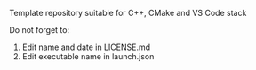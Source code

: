 Template repository suitable for C++, CMake and VS Code stack

Do not forget to:
 1. Edit name and date in LICENSE.md
 2. Edit executable name in launch.json
